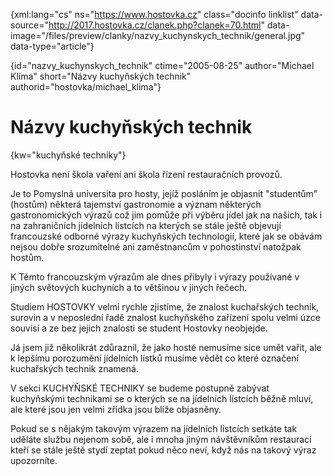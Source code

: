 
{xml:lang="cs" ns="https://www.hostovka.cz" class="docinfo linklist" data-source="http://2017.hostovka.cz/clanek.php?clanek=70.html" data-image="/files/preview/clanky/nazvy\_kuchynskych\_technik/general.jpg" data-type="article"}

{id="nazvy\_kuchynskych\_technik" ctime="2005-08-25" author="Michael Klíma" short="Názvy kuchyňských technik" authorid="hostovka/michael_klima"}

# Názvy kuchyňských technik

<!-- generated attribute kw by user_udpatekw.sh on 2019-06-30, do not edit -->

{kw="kuchyňské techniky"}

Hostovka není škola vaření ani škola řízení restauračních provozů.

Je to Pomyslná universita pro hosty, jejíž posláním je objasnit "studentům" (hostům) některá tajemství gastronomie a význam některých gastronomických výrazů což jim pomůže při výběru jídel jak na našich, tak i na zahraničních jídelních lístcích na kterých se stále ještě objevují francouzské odborné výrazy kuchyňských technologií, které jak se obávám nejsou dobře srozumitelné ani zaměstnancům v pohostinství natožpak hostům.

K Těmto francouzským výrazům ale dnes přibyly i výrazy používané v jiných světových kuchyních a to většinou v jiných řečech.

Studiem HOSTOVKY velmi rychle zjistíme, že znalost kuchařských technik, surovin a v neposlední řadě znalost kuchyňského zařízení spolu velmi úzce souvisí a ze bez jejich znalosti se student Hostovky neobjejde.

Já jsem již několikrát zdůraznil, že jako hosté nemusíme sice umět vařit, ale k lepšímu porozumění jídelních lístků musíme vědět co které označení kuchařských technik znamená.

V sekci KUCHYŇSKÉ TECHNIKY se budeme postupně zabývat kuchyňskými technikami se o kterých se na jídelních lístcích běžně mluví, ale které jsou jen velmi zřídka jsou blíže objasněny.

Pokud se s nějakým takovým výrazem na jídelních lístcích setkáte tak uděláte službu nejenom sobě, ale i mnoha jiným návštěvníkům restaurací kteří se stále ještě stydí zeptat pokud něco neví, když nás na takový výraz upozorníte.

